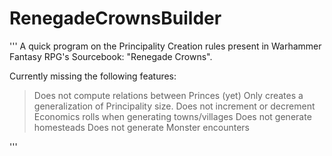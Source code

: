 # RenegadeCrownsBuilder
''' A quick program on the Principality Creation rules present in Warhammer Fantasy RPG's Sourcebook: "Renegade Crowns".

Currently missing the following features:
> Does not compute relations between Princes (yet)
> Only creates a generalization of Principality size.
> Does not increment or decrement Economics rolls when generating towns/villages
> Does not generate homesteads
> Does not generate Monster encounters

'''

